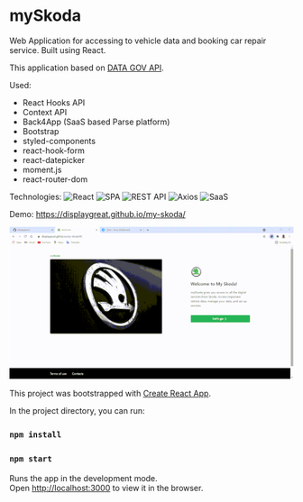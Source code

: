 # mySkoda

Web Application for accessing to vehicle data and booking car repair service. Built using React.

This application based on [DATA GOV API](https://data.gov.il/dataset/private-and-commercial-vehicles/resource/053cea08-09bc-40ec-8f7a-156f0677aff3?view_id=6e5c660c-9103-4297-a6f6-33824258da50).

Used: 
- React Hooks API
- Context API
- Back4App (SaaS based Parse platform)
- Bootstrap
- styled-components
- react-hook-form
- react-datepicker
- moment.js
- react-router-dom

Technologies: ![React](https://img.shields.io/badge/React-brightgreen) ![SPA](https://img.shields.io/badge/SPA-brightgreen) ![REST API](https://img.shields.io/badge/RESTfullAPI-brightgreen) ![Axios](https://img.shields.io/badge/Axios-brightgreen) ![SaaS](https://img.shields.io/badge/SaaS-brightgreen) 

Demo: https://displaygreat.github.io/my-skoda/

[![mySkoda-SPA-React](https://github.com/displaygreat/displaygreat/blob/main/my-skoda-react.gif)](https://youtu.be/-vzt7G5zS94)

This project was bootstrapped with [Create React App](https://github.com/facebook/create-react-app).

In the project directory, you can run:

### `npm install`
### `npm start`

Runs the app in the development mode.\
Open [http://localhost:3000](http://localhost:3000) to view it in the browser.



